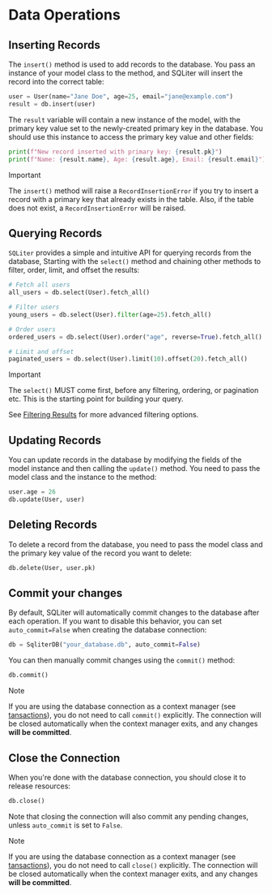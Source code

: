 # Data Operations

## Inserting Records

The `insert()` method is used to add records to the database. You pass an
instance of your model class to the method, and SQLiter will insert the record
into the correct table:

```python
user = User(name="Jane Doe", age=25, email="jane@example.com")
result = db.insert(user)
```

The `result` variable will contain a new instance of the model, with the primary
key value set to the newly-created primary key in the database. You should use
this instance to access the primary key value and other fields:

```python
print(f"New record inserted with primary key: {result.pk}")
print(f"Name: {result.name}, Age: {result.age}, Email: {result.email}")
```

> [!IMPORTANT]
>
> The `insert()` method will raise a `RecordInsertionError` if you try to insert
> a record with a primary key that already exists in the table. Also, if the
> table does not exist, a `RecordInsertionError` will be raised.

## Querying Records

`SQLiter` provides a simple and intuitive API for querying records from the
database, Starting with the `select()` method and chaining other methods to
filter, order, limit, and offset the results:

```python
# Fetch all users
all_users = db.select(User).fetch_all()

# Filter users
young_users = db.select(User).filter(age=25).fetch_all()

# Order users
ordered_users = db.select(User).order("age", reverse=True).fetch_all()

# Limit and offset
paginated_users = db.select(User).limit(10).offset(20).fetch_all()
```

> [!IMPORTANT]
>
> The `select()` MUST come first, before any filtering, ordering, or pagination
> etc. This is the starting point for building your query.

See [Filtering Results](filtering.md) for more advanced filtering options.

## Updating Records

You can update records in the database by modifying the fields of the model
instance and then calling the `update()` method. You need to pass the model
class and the instance to the method:

```python
user.age = 26
db.update(User, user)
```

## Deleting Records

To delete a record from the database, you need to pass the model class and the
primary key value of the record you want to delete:

```python
db.delete(User, user.pk)
```

## Commit your changes

By default, SQLiter will automatically commit changes to the database after each
operation. If you want to disable this behavior, you can set `auto_commit=False`
when creating the database connection:

```python
db = SqliterDB("your_database.db", auto_commit=False)
```

You can then manually commit changes using the `commit()` method:

```python
db.commit()
```

> [!NOTE]
>
> If you are using the database connection as a context manager (see
> [tansactions](transactions.md)), you do not need to call `commit()`
> explicitly. The connection will be closed automatically when the context
> manager exits, and any changes **will be committed**.

## Close the Connection

When you're done with the database connection, you should close it to release
resources:

```python
db.close()
```

Note that closing the connection will also commit any pending changes, unless
`auto_commit` is set to `False`.

> [!NOTE]
>
> If you are using the database connection as a context manager (see
> [tansactions](transactions.md)), you do not need to call `close()` explicitly.
> The connection will be closed automatically when the context manager exits,
> and any changes **will be committed**.
